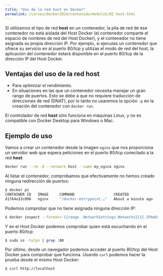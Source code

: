 ```yaml
---
title: "Uso de la red host en Docker"
permalink: /cursos/docker2024/contenido/modulo5/02_host.html
---
```


Si utilizamos el tipo de red **host** en un contenedor, la pila de red de ese contenedor no está aislada del Host Docker (el contenedor comparte el espacio de nombres de red del Host Docker), y el contenedor no tiene asignada su propia dirección IP. Por ejemplo, si ejecutas un contenedor que ofrece su servicio en al puerto 80/tcp y utilizas el modo de red del host, la aplicación del contenedor estará disponible en el puerto 80/tcp de la dirección IP del Host Docker.

## Ventajas del uso de la red host

* Para optimizar el rendimiento.
* En situaciones en las que un contenedor necesita manejar un gran rango de puertos.
    Esto se debe a que no requiere traducción de direcciones de red (DNAT), por lo tanto no usaremos la opción `-p` en la creación del contenedor con `docker run`.

El controlador de red **host** sólo funciona en máquinas Linux, y no es compatible con Docker Desktop para Windows o Mac.

## Ejemplo de uso

Vamos a crear un contenedor desde la imagen `nginx` que nos proporciona un servidor web que espera peticiones en el puerto 80/tcp conectado a la red **host**:

```bash
docker run --rm -d --network host --name my_nginx nginx
```
Al listar el contenedor, comprobamos que efectivamente no hemos creado ninguna redirección de puertos:

```bash
$ docker ps
CONTAINER ID   IMAGE     COMMAND                  CREATED              STATUS              PORTS     NAMES
d1764a33c096   nginx     "/docker-entrypoint.…"   About a minute ago   Up About a minute             my_nginx
```

Podemos comprobar que no tiene asignada ninguna dirección IP:

```bash
$ docker inspect --format='{{range .NetworkSettings.Networks}}{{.IPAddress}}{{end}}' my_nginx
```

Y en el Host Docker podemos comprobar quien está escuchando en el puerto 80/tcp:

```bash
$ sudo ss -tulpn | grep :80
```

Por último, desde un navegador podemos acceder al puerto 80/tcp del Host Docker para comprobar que funciona. Usando `curl` podemos hacer la prueba desde el mismo Host Docker:

```bash
$ curl http://localhost
```


